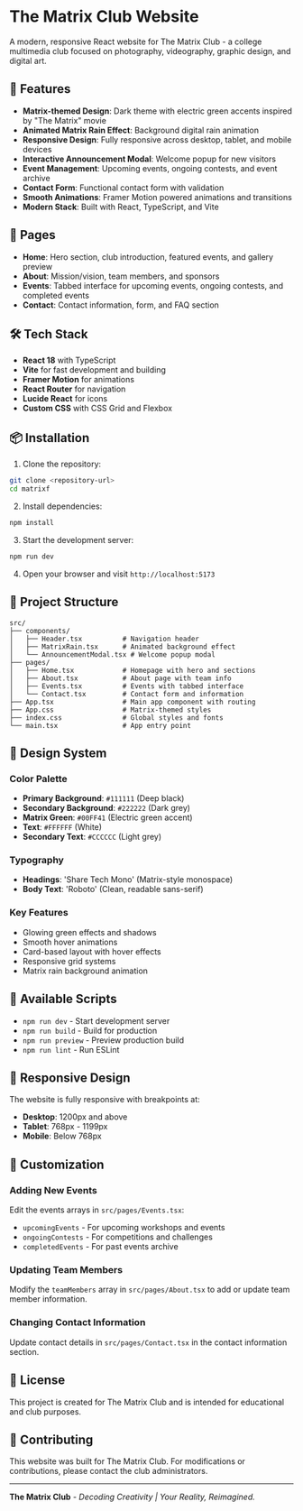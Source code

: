 # The Matrix Club Website

A modern, responsive React website for The Matrix Club - a college multimedia club focused on photography, videography, graphic design, and digital art.

## 🚀 Features

- **Matrix-themed Design**: Dark theme with electric green accents inspired by "The Matrix" movie
- **Animated Matrix Rain Effect**: Background digital rain animation
- **Responsive Design**: Fully responsive across desktop, tablet, and mobile devices
- **Interactive Announcement Modal**: Welcome popup for new visitors
- **Event Management**: Upcoming events, ongoing contests, and event archive
- **Contact Form**: Functional contact form with validation
- **Smooth Animations**: Framer Motion powered animations and transitions
- **Modern Stack**: Built with React, TypeScript, and Vite

## 🎨 Pages

- **Home**: Hero section, club introduction, featured events, and gallery preview
- **About**: Mission/vision, team members, and sponsors
- **Events**: Tabbed interface for upcoming events, ongoing contests, and completed events
- **Contact**: Contact information, form, and FAQ section

## 🛠️ Tech Stack

- **React 18** with TypeScript
- **Vite** for fast development and building
- **Framer Motion** for animations
- **React Router** for navigation
- **Lucide React** for icons
- **Custom CSS** with CSS Grid and Flexbox

## 📦 Installation

1. Clone the repository:
```bash
git clone <repository-url>
cd matrixf
```

2. Install dependencies:
```bash
npm install
```

3. Start the development server:
```bash
npm run dev
```

4. Open your browser and visit `http://localhost:5173`

## 🎯 Project Structure

```
src/
├── components/
│   ├── Header.tsx          # Navigation header
│   ├── MatrixRain.tsx      # Animated background effect
│   └── AnnouncementModal.tsx # Welcome popup modal
├── pages/
│   ├── Home.tsx            # Homepage with hero and sections
│   ├── About.tsx           # About page with team info
│   ├── Events.tsx          # Events with tabbed interface
│   └── Contact.tsx         # Contact form and information
├── App.tsx                 # Main app component with routing
├── App.css                 # Matrix-themed styles
├── index.css               # Global styles and fonts
└── main.tsx                # App entry point
```

## 🎨 Design System

### Color Palette
- **Primary Background**: `#111111` (Deep black)
- **Secondary Background**: `#222222` (Dark grey)
- **Matrix Green**: `#00FF41` (Electric green accent)
- **Text**: `#FFFFFF` (White)
- **Secondary Text**: `#CCCCCC` (Light grey)

### Typography
- **Headings**: 'Share Tech Mono' (Matrix-style monospace)
- **Body Text**: 'Roboto' (Clean, readable sans-serif)

### Key Features
- Glowing green effects and shadows
- Smooth hover animations
- Card-based layout with hover effects
- Responsive grid systems
- Matrix rain background animation

## 🚀 Available Scripts

- `npm run dev` - Start development server
- `npm run build` - Build for production
- `npm run preview` - Preview production build
- `npm run lint` - Run ESLint

## 📱 Responsive Design

The website is fully responsive with breakpoints at:
- **Desktop**: 1200px and above
- **Tablet**: 768px - 1199px
- **Mobile**: Below 768px

## 🔧 Customization

### Adding New Events
Edit the events arrays in `src/pages/Events.tsx`:
- `upcomingEvents` - For upcoming workshops and events
- `ongoingContests` - For competitions and challenges
- `completedEvents` - For past events archive

### Updating Team Members
Modify the `teamMembers` array in `src/pages/About.tsx` to add or update team member information.

### Changing Contact Information
Update contact details in `src/pages/Contact.tsx` in the contact information section.

## 📄 License

This project is created for The Matrix Club and is intended for educational and club purposes.

## 🤝 Contributing

This website was built for The Matrix Club. For modifications or contributions, please contact the club administrators.

---

**The Matrix Club** - *Decoding Creativity | Your Reality, Reimagined.*
